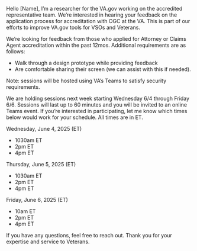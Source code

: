 Hello [Name], 
I’m a researcher for the VA.gov working on the accredited representative team. We’re interested in hearing your feedback on the application process for accreditation with OGC at the VA. This is part of our efforts to improve VA.gov tools for VSOs and Veterans. 
 
We’re looking for feedback from those who applied for Attorney or Claims Agent accreditation within the past 12mos. 
Additional requirements are as follows: 

* Walk through a design prototype while providing feedback 
* Are comfortable sharing their screen (we can assist with this if needed). 


Note: sessions will be hosted using VA’s Teams to satisfy security requirements. 

We are holding sessions next week starting Wednesday 6/4 through Friday 6/6. Sessions will last up to 60 minutes and you will be invited to an online Teams event. If you’re interested in participating, let me know which times below would work for your schedule. All times are in ET. 

Wednesday, June 4, 2025 (ET) 

* 1030am ET 
* 2pm ET 
* 4pm ET 


Thursday, June 5, 2025 (ET) 


* 1030am ET 
* 2pm ET 
* 4pm ET 


Friday, June 6, 2025 (ET) 

* 10am ET 
* 2pm ET 
* 4pm ET 


If you have any questions, feel free to reach out. Thank you for your expertise and service to Veterans. 
